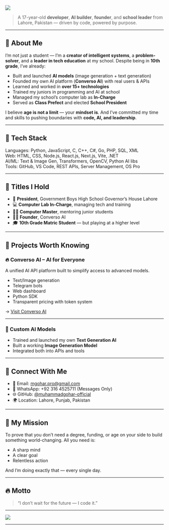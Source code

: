 <img src="https://readme-typing-svg.herokuapp.com?font=Fira+Code&pause=1000&color=1AF71F&width=435&lines=Hi+%F0%9F%91%8B%2C+I'm+Muhammad+Gohar+Qamar">

> A 17-year-old **developer**, **AI builder**, **founder**, and **school leader** from Lahore, Pakistan — driven by code, powered by purpose.

---

## 🧠 About Me

I’m not just a student — I’m a **creator of intelligent systems**, a **problem-solver**, and a **leader in tech education** at my school. Despite being in **10th grade**, I’ve already:

- Built and launched **AI models** (image generation + text generation)
- Founded my own AI platform (**Converso AI**) with real users & APIs
- Learned and worked in **over 15+ technologies**
- Trained my juniors in programming and AI at school
- Managed my school’s computer lab as **In-Charge**
- Served as **Class Prefect** and elected **School President**

I believe **age is not a limit** — your **mindset is**. And I’ve committed my time and skills to pushing boundaries with **code, AI, and leadership**.

---

## 🔧 Tech Stack


Languages:     Python, JavaScript, C, C++, C#, Go, PHP, SQL, XML  
Web:           HTML, CSS, Node.js, React.js, Next.js, Vite, .NET  
AI/ML:         Text & Image Gen, Transformers, OpenCV, Python AI libs  
Tools:         GitHub, VS Code, REST APIs, Server Management, OS Pro  

---

## 👑 Titles I Hold

* 🏫 **President**, Government Boys High School Governor’s House Lahore
* 💻 **Computer Lab In-Charge**, managing tech and training
* 🧑‍🏫 **Computer Master**, mentoring junior students
* 🧑‍🏫 **Founder**, Converso AI
* 🎓 **10th Grade Matric Student** — but playing at a higher level

---

## 🚀 Projects Worth Knowing

### 🔥 Converso AI – AI for Everyone

A unified AI API platform built to simplify access to advanced models.

* Text/Image generation
* Telegram bots
* Web dashboard
* Python SDK
* Transparent pricing with token system

→ [Visit Converso AI](https://conversoai.stylefort.store)

---

### 🧠 Custom AI Models

* Trained and launched my own **Text Generation AI**
* Built a working **Image Generation Model**
* Integrated both into APIs and tools

---

## 💬 Connect With Me

* 📧 Email: [mgohar.pro@gmail.com](mailto:mgohar.pro@gmail.com)
* 📱 WhatsApp: +92 316 4525711 (Messages Only)
* 🌐 GitHub: [@muhammadgohar-official](https://github.com/muhammadgohar-official)
* 🌍 Location: Lahore, Punjab, Pakistan

---

## 🌟 My Mission

To prove that you don’t need a degree, funding, or age on your side to build something world-changing.
All you need is:

* A sharp mind
* A clear goal
* Relentless action

And I’m doing exactly that — every single day.

---

## 🔥 Motto

> “I don’t wait for the future —
> I code it.”

---

<div>
<img src="https://github-profile-summary-cards.vercel.app/api/cards/profile-details?username=muhammadgohar-official&theme=github_dark">
</div>

---
